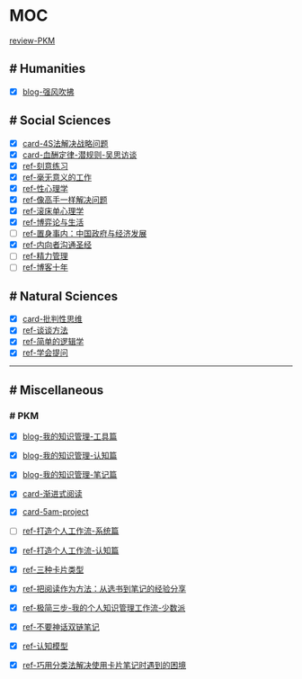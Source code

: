 # MOC

[review-PKM](/docs/review-个人知识库管理.md)

## # Humanities

- [x] [blog-强风吹拂](/docs/HS-blog-「强风吹拂」-何谓强大.md)

## # Social Sciences

- [x] [card-4S法解决战略问题](/docs/SS-card-4S法解决战略问题.md)
- [x] [card-血酬定律-潜规则-吴思访谈](/docs/SS-card-血酬定律-潜规则-吴思访谈.md)
- [x] [ref-刻意练习](/docs/SS-ref-刻意练习.md)
- [x] [ref-毫无意义的工作](/docs/SS-ref-毫无意义的工作.md)
- [x] [ref-性心理学](/docs/SS-ref-性心理学.md)
- [x] [ref-像高手一样解决问题](/docs/SS-ref-像高手一样解决问题.md)
- [x] [ref-滚床单心理学](/docs/SS-ref-滚床单心理学.md)
- [x] [ref-博弈论与生活](/docs/SS-ref-博弈论与生活.md)
- [ ] [ref-置身事内：中国政府与经济发展](/docs/SS-ref-置身事内：中国政府与经济发展.md)
- [x] [ref-内向者沟通圣经](/docs/NS-ref-内向者沟通圣经.md)
- [ ] [ref-精力管理](/docs/NS-ref-精力管理.md)
- [ ] [ref-博客十年](/docs/SS-ref-博客十年.md)

## # Natural Sciences

- [x] [card-批判性思维](/docs/NS-card-批判性思维.md)
- [x] [ref-谈谈方法](/docs/NS-ref-谈谈方法.md)
- [x] [ref-简单的逻辑学](/docs/NS-ref-简单的逻辑学.md)
- [x] [ref-学会提问](/docs/NS-ref-学会提问.md)

---

## # Miscellaneous

### # PKM

- [x] [blog-我的知识管理-工具篇](/docs/PKM-blog-我的知识管理-工具篇.md)
- [x] [blog-我的知识管理-认知篇](/docs/PKM-blog-我的知识管理-认知篇.md)
- [x] [blog-我的知识管理-笔记篇](/docs/PKM-blog-我的知识管理-笔记篇.md)

- [x] [card-渐进式阅读](/docs/PKM-card-渐进式阅读.md)
- [x] [card-5am-project](/docs/PKM-card-5am-project.md)
  
- [ ] [ref-打造个人工作流-系统篇](/docs/PKM-ref-打造个人工作流-系统篇.md)
- [x] [ref-打造个人工作流-认知篇](/docs/PKM-ref-打造个人工作流-认知篇.md)
- [x] [ref-三种卡片类型](/docs/PKM-ref-三种卡片类型.md)
- [x] [ref-把阅读作为方法：从选书到笔记的经验分享](/docs/PKM-ref-把阅读作为方法：从选书到笔记的经验分享.md)
- [x] [ref-极简三步-我的个人知识管理工作流-少数派](/docs/PKM-ref-极简三步-我的个人知识管理工作流-少数派.md)
- [x] [ref-不要神话双链笔记](/docs/PKM-ref-请不要神化双链笔记-少数派.md)
- [x] [ref-认知模型](/docs/PKM-ref-认知模型.md)
- [x] [ref-巧用分类法解决使用卡片笔记时遇到的困境](/docs/PKM-ref-巧用分类法解决使用卡片笔记时遇到的困境-少数派.md)
